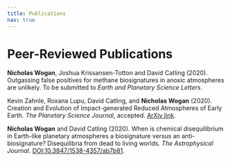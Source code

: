 ```yaml
---
title: Publications
nav: true
---
```


# Peer-Reviewed Publications

**Nicholas Wogan**, Joshua Krissansen-Totton and David Catling (2020). Outgassing false positives for methane biosignatures in anoxic atmospheres are unlikely. To be submitted to *Earth and Planetary Science Letters*.

Kevin Zahnle, Roxana Lupu, David Catling, and **Nicholas Wogan** (2020). Creation and Evolution of Impact-generated Reduced Atmospheres of Early Earth. *The Planetary Science Journal*, accepted. [ArXiv link](https://arxiv.org/abs/2001.00095).

**Nicholas Wogan** and David Catling (2020). When is chemical disequilibrium in Earth-like planetary atmospheres a biosignature versus an anti-biosignature? Disequilibria from dead to living worlds. *The Astrophysical Journal*. [DOI:10.3847/1538-4357/ab7b81](https://doi.org/10.3847/1538-4357/ab7b81).

<!-- # Conference Abstracts and Talks -->
